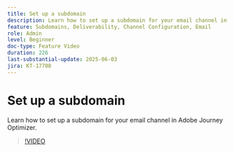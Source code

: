 ```yaml
---
title: Set up a subdomain
description: Learn how to set up a subdomain for your email channel in Adobe Journey Optimizer.
feature: Subdomains, Deliverability, Channel Configuration, Email
role: Admin
level: Beginner
doc-type: Feature Video
duration: 226
last-substantial-update: 2025-06-03
jira: KT-17708
---
```


# Set up a subdomain

Learn how to set up a subdomain for your email channel in Adobe Journey Optimizer.

>[!VIDEO](https://video.tv.adobe.com/v/3458490/?learn=on&enablevpops)
